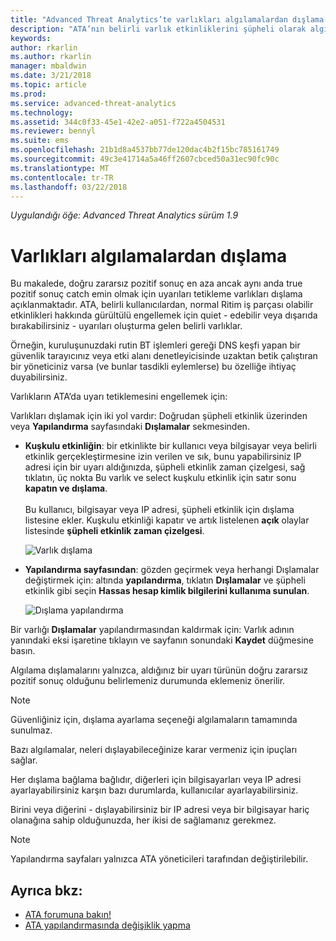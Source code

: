 ```yaml
---
title: "Advanced Threat Analytics’te varlıkları algılamalardan dışlama | Microsoft Docs"
description: "ATA’nın belirli varlık etkinliklerini şüpheli olarak algılamasını nasıl engelleyeceğinizi açıklar"
keywords: 
author: rkarlin
ms.author: rkarlin
manager: mbaldwin
ms.date: 3/21/2018
ms.topic: article
ms.prod: 
ms.service: advanced-threat-analytics
ms.technology: 
ms.assetid: 344c0f33-45e1-42e2-a051-f722a4504531
ms.reviewer: bennyl
ms.suite: ems
ms.openlocfilehash: 21b1d8a4537bb77de120dac4b2f15bc785161749
ms.sourcegitcommit: 49c3e41714a5a46ff2607cbced50a31ec90fc90c
ms.translationtype: MT
ms.contentlocale: tr-TR
ms.lasthandoff: 03/22/2018
---
```

*Uygulandığı öğe: Advanced Threat Analytics sürüm 1.9*



# <a name="excluding-entities-from-detections"></a>Varlıkları algılamalardan dışlama
Bu makalede, doğru zararsız pozitif sonuç en aza ancak aynı anda true pozitif sonuç catch emin olmak için uyarıları tetikleme varlıkları dışlama açıklanmaktadır. ATA, belirli kullanıcılardan, normal Ritim iş parçası olabilir etkinlikleri hakkında gürültülü engellemek için quiet - edebilir veya dışarıda bırakabilirsiniz - uyarıları oluşturma gelen belirli varlıklar.

Örneğin, kuruluşunuzdaki rutin BT işlemleri gereği DNS keşfi yapan bir güvenlik tarayıcınız veya etki alanı denetleyicisinde uzaktan betik çalıştıran bir yöneticiniz varsa (ve bunlar tasdikli eylemlerse) bu özelliğe ihtiyaç duyabilirsiniz.

Varlıkların ATA’da uyarı tetiklemesini engellemek için:

Varlıkları dışlamak için iki yol vardır: Doğrudan şüpheli etkinlik üzerinden veya **Yapılandırma** sayfasındaki **Dışlamalar** sekmesinden.

- **Kuşkulu etkinliğin**: bir etkinlikte bir kullanıcı veya bilgisayar veya belirli etkinlik gerçekleştirmesine izin verilen ve sık, bunu yapabilirsiniz IP adresi için bir uyarı aldığınızda, şüpheli etkinlik zaman çizelgesi, sağ tıklatın, üç nokta Bu varlık ve select kuşkulu etkinlik için satır sonu **kapatın ve dışlama**. <br></br>Bu kullanıcı, bilgisayar veya IP adresi, şüpheli etkinlik için dışlama listesine ekler. Kuşkulu etkinliği kapatır ve artık listelenen **açık** olaylar listesinde **şüpheli etkinlik zaman çizelgesi**.

    ![Varlık dışlama](./media/exclude-in-sa.png)

- **Yapılandırma sayfasından**: gözden geçirmek veya herhangi Dışlamalar değiştirmek için: altında **yapılandırma**, tıklatın **Dışlamalar** ve şüpheli etkinlik gibi seçin  **Hassas hesap kimlik bilgilerini kullanıma sunulan**.

    ![Dışlama yapılandırma](./media/exclusions-config-page.png)

Bir varlığı **Dışlamalar** yapılandırmasından kaldırmak için: Varlık adının yanındaki eksi işaretine tıklayın ve sayfanın sonundaki **Kaydet** düğmesine basın.

Algılama dışlamalarını yalnızca, aldığınız bir uyarı türünün doğru zararsız pozitif sonuç olduğunu belirlemeniz durumunda eklemeniz önerilir. 

> [!NOTE]
> Güvenliğiniz için, dışlama ayarlama seçeneği algılamaların tamamında sunulmaz. 

Bazı algılamalar, neleri dışlayabileceğinize karar vermeniz için ipuçları sağlar. 

Her dışlama bağlama bağlıdır, diğerleri için bilgisayarları veya IP adresi ayarlayabilirsiniz karşın bazı durumlarda, kullanıcılar ayarlayabilirsiniz. 

Birini veya diğerini - dışlayabilirsiniz bir IP adresi veya bir bilgisayar hariç olanağına sahip olduğunuzda, her ikisi de sağlamanız gerekmez.

> [!NOTE]
> Yapılandırma sayfaları yalnızca ATA yöneticileri tarafından değiştirilebilir.


## <a name="see-also"></a>Ayrıca bkz:
- [ATA forumuna bakın!](https://social.technet.microsoft.com/Forums/security/home?forum=mata)
- [ATA yapılandırmasında değişiklik yapma](modifying-ata-center-configuration.md)
